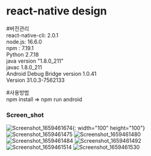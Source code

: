 # react-native design

#버전관리<br/>
react-native-cli: 2.0.1<br>
node.js: 16.6.0<br>
npm : 7.19.1<br>
Python 2.7.18<br>
java version "1.8.0_211"<br>
javac 1.8.0_211<br>
Android Debug Bridge version 1.0.41<br>
Version 31.0.3-7562133<br>

#사용방법<br/>
npm install => npm run android

 <h3>Screen_shot</h3>
 
![Screenshot_1659461674](https://user-images.githubusercontent.com/80196373/182438584-4d982534-fb00-45e1-a008-9621126fa07b.png){: width="100" height="100"}
![Screenshot_1659461475](https://user-images.githubusercontent.com/80196373/182438608-02d83d9e-b6c4-47c3-a4ba-9150d33c2130.png)
![Screenshot_1659461480](https://user-images.githubusercontent.com/80196373/182438720-a0613a3b-1542-4dd8-88a4-1a21a1b10042.png)
![Screenshot_1659461484](https://user-images.githubusercontent.com/80196373/182438734-9cbbd694-94c9-4230-8f92-aac4442b1551.png)
![Screenshot_1659461492](https://user-images.githubusercontent.com/80196373/182438752-c68d97b8-6cca-4153-858d-5a0f506a20a7.png)
![Screenshot_1659461514](https://user-images.githubusercontent.com/80196373/182438764-b576e8d4-d31c-4645-bc8b-73da570cf267.png)
![Screenshot_1659461530](https://user-images.githubusercontent.com/80196373/182438783-d1d4157e-24ef-47c4-8bcc-dcbf1961b98c.png)
